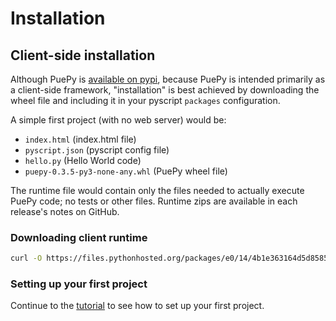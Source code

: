 # Installation

## Client-side installation

Although PuePy is [available on pypi](https://pypi.org), because PuePy is intended primarily as a client-side framework,
"installation" is best achieved by downloading the wheel file and including it in your pyscript `packages` configuration.

A simple first project (with no web server) would be:

- `index.html` (index.html file)
- `pyscript.json` (pyscript config file)
- `hello.py` (Hello World code)
- `puepy-0.3.5-py3-none-any.whl` (PuePy wheel file)

The runtime file would contain only the files needed to actually execute PuePy code; no tests or other files. Runtime
zips are available in each release's notes on GitHub.

### Downloading client runtime

```Bash
curl -O https://files.pythonhosted.org/packages/e0/14/4b1e363164d5d85859c21eff592f6240f759b559a8c73b6f16690983e024/puepy-0.3.5-py3-none-any.whl
```

### Setting up your first project

Continue to the [tutorial](tutorial/00-using-this-tutorial.md) to see how to set up your first project.